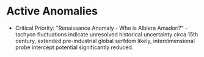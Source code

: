# Active Anomalies

* Critical Priority: "Renaissance Anomaly - Who is Albiera Amadori?" - tachyon fluctuations indicate unresolved historical uncertainty circa 15th century, extended pre-industrial global serfdom likely, interdimensional probe intercept potential significantly reduced. 
